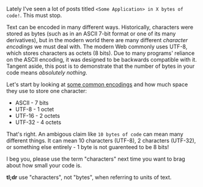 Lately I've seen a lot of posts titled `<Some Application> in X bytes of code!`. This must stop.


Text can be encoded in many different ways. Historically, characters were stored as bytes (such as in an ASCII 7-bit format or one of its many derivatives), but in the modern world there are many different *character encodings* we must deal with. The modern Web commonly uses UTF-8, which stores characters as octets (8 bits). Due to many programs' reliance on the ASCII encoding, it was designed to be backwards compatible with it. Tangent aside, this post is to demonstrate that the number of bytes in your code means *absolutely nothing*.


Let's start by looking at [some common encodings](http://en.wikipedia.org/wiki/Comparison_of_Unicode_encodings) and how much space they use to store one character:

* ASCII - 7 bits
* UTF-8 - 1 octet
* UTF-16 - 2 octets
* UTF-32 - 4 octets

That's right. An ambigous claim like `10 bytes of code` can mean many different things. It can mean 10 characters (UTF-8), 2 characters (UTF-32), or something else entirely - 1 byte is not guarenteed to be 8 bits!



I beg you, please use the term "characters" next time you want to brag about how small your code is.


**tl;dr** use "characters", not "bytes", when referring to units of text.